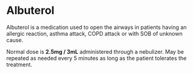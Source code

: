 # Albuterol

Albuterol is a medication used to open the airways in patients having an allergic reaction, asthma attack, COPD attack or with SOB of unknown cause.

Normal dose is **2.5mg / 3mL** administered through a nebulizer. May be repeated as needed every 5 minutes as long as the patient tolerates the treatment.
